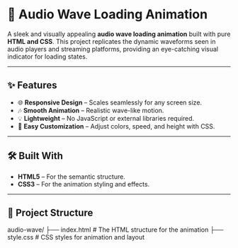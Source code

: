 # 🎵 Audio Wave Loading Animation

A sleek and visually appealing **audio wave loading animation** built with pure **HTML and CSS**. This project replicates the dynamic waveforms seen in audio players and streaming platforms, providing an eye-catching visual indicator for loading states.

---

## ✨ Features

- 🌐 **Responsive Design** – Scales seamlessly for any screen size.
- 🎶 **Smooth Animation** – Realistic wave-like motion.
- 💡 **Lightweight** – No JavaScript or external libraries required.
- 🎨 **Easy Customization** – Adjust colors, speed, and height with CSS.

---

## 🛠️ Built With

- **HTML5** – For the semantic structure.
- **CSS3** – For the animation styling and effects.

---

## 📁 Project Structure

audio-wave/
├── index.html # The HTML structure for the animation
├── style.css # CSS styles for animation and layout